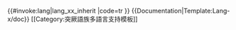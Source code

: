 <includeonly>{{#invoke:lang|lang_xx_inherit
|code=tr
}}</includeonly><noinclude>
{{Documentation|Template:Lang-x/doc}}
[[Category:突厥語族多語言支持模板]]
</noinclude>